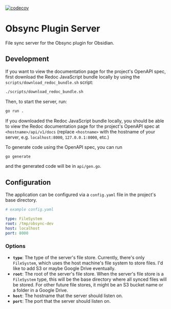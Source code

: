 [![codecov](https://codecov.io/gh/raian621/obsync-server/graph/badge.svg?token=VNEFZMUP9R)](https://codecov.io/gh/raian621/obsync-server)

# Obsync Plugin Server

File sync server for the Obsync plugin for Obsidian.

## Development

If you want to view the documentation page for the project's OpenAPI spec,
first download the Redoc JavaScript bundle locally by using the 
`scripts/download_redoc_bundle.sh` script:

```sh
./scripts/download_redoc_bundle.sh
```

Then, to start the server, run:

```sh
go run .
```

If you downloaded the Redoc JavaScript bundle locally, you should be able to
view the Redoc documentation page for the project's OpenAPI spec at
`<hostname>/api/v1/docs` (replace `<hostname>` with the hostname of your server,
e.g. `localhost:8000`, `127.0.0.1:8000`, etc.)

To generate code using the OpenAPI spec, you can run

```sh
go generate
```

and the generated code will be in `api/gen.go`.

## Configuration

The application can be configured via a `config.yaml` file in the project's base directory.

```yaml
# example config.yaml

type: FileSystem
root: /tmp/obsync-dev
host: localhost
port: 8000
```

### Options

- **`type`**: The type of the server's file store. Currently, there's only `FileSystem`, which uses the host machine's file system to store files. I'd like to add S3 or maybe Google Drive eventually.
- **`root`**: The root of the server's file store. When the server's file store is a `FileSystem` type, this will be the base directory where all synced files will be stored. For other future file stores, it might be an S3 bucket name or a folder in a Google Drive.
- **`host`**: The hostname that the server should listen on.
- **`port`**: The port that the server should listen on.